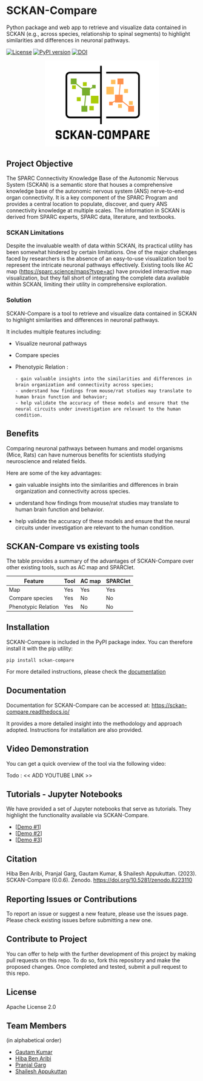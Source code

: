 # SCKAN-Compare

Python package and web app to retrieve and visualize data contained in SCKAN (e.g., across species, relationship to spinal segments) to highlight similarities and differences in neuronal pathways.

[![License](https://img.shields.io/badge/License-Apache_2.0-blue.svg)](https://opensource.org/licenses/Apache-2.0)
[![PyPI version](https://badge.fury.io/py/sckan-compare.svg)](https://badge.fury.io/py/sckan-compare)
[![DOI](https://zenodo.org/badge/DOI/10.5281/zenodo.8223110.svg)](https://doi.org/10.5281/zenodo.8223110)

<p align="center">
  <img src="resources/logo.png" width="300" alt="SCKAN-Compare">
</p>

## Project Objective

The SPARC Connectivity Knowledge Base of the Autonomic Nervous System (SCKAN) is a semantic store that houses a comprehensive knowledge base of the autonomic nervous system (ANS) nerve-to-end organ connectivity. It is a key component of the SPARC Program and provides a central location to populate, discover, and query ANS connectivity knowledge at multiple scales. The information in SCKAN is derived from SPARC experts, SPARC data, literature, and textbooks.

### SCKAN Limitations
  
Despite the invaluable wealth of data within SCKAN, its practical utility has been somewhat hindered by certain limitations. One of the major challenges faced by researchers is the absence of an easy-to-use visualization tool to represent the intricate neuronal pathways effectively. Existing tools like AC map (https://sparc.science/maps?type=ac) have provided interactive map visualization, but they fall short of integrating the complete data available within SCKAN, limiting their utility in comprehensive exploration.

### Solution

SCKAN-Compare is a tool to retrieve and visualize data contained in SCKAN to highlight similarities and differences in neuronal pathways.

It includes multiple features including:

  - Visualize neuronal pathways
    
  - Compare species
    
  - Phenotypic Relation :
    
        - gain valuable insights into the similarities and differences in brain organization and connectivity across species;
        - understand how findings from mouse/rat studies may translate to human brain function and behavior;
        - help validate the accuracy of these models and ensure that the neural circuits under investigation are relevant to the human condition.
    
## Benefits

Comparing neuronal pathways between humans and model organisms (Mice, Rats) can have numerous benefits for scientists studying neuroscience and related fields.

Here are some of the key advantages:

- gain valuable insights into the similarities and differences in brain organization and connectivity across species.
  
- understand how findings from mouse/rat studies may translate to human brain function and behavior.
  
- help validate the accuracy of these models and ensure that the neural circuits under investigation are relevant to the human condition.


## SCKAN-Compare vs existing tools

The table provides a summary of the advantages of SCKAN-Compare over other existing tools, such as AC map and SPARClet.


| Feature             | Tool            | AC map | SPARClet |
|---------------------|-----------------|--------|----------|
| Map                 | Yes             | Yes    | Yes      |
| Compare species     | Yes             | No     | No       |
| Phenotypic Relation | Yes             | No     | No       |



## Installation

SCKAN-Compare is included in the PyPI package index. You can therefore install it with the pip utility:

```
pip install sckan-compare
```

For more detailed instructions, please check the [documentation](https://sckan-compare.readthedocs.io/en/latest/installation.html)


## Documentation
 
Documentation for SCKAN-Compare can be accessed at:
https://sckan-compare.readthedocs.io/

It provides a more detailed insight into the methodology and approach adopted. Instructions for installation are also provided.


## Video Demonstration

You can get a quick overview of the tool via the following video:

 Todo : << ADD YOUTUBE LINK >>


## Tutorials - Jupyter Notebooks

We have provided a set of Jupyter notebooks that serve as tutorials.
They highlight the functionality available via SCKAN-Compare.

- [[Demo #1](tutorials/demo1.ipynb)]
- [[Demo #2](tutorials/demo1.ipynb)]
- [[Demo #3](tutorials/demo1.ipynb)]

## Citation

Hiba Ben Aribi, Pranjal Garg, Gautam Kumar, & Shailesh Appukuttan. (2023). SCKAN-Compare (0.0.6). Zenodo. https://doi.org/10.5281/zenodo.8223110

## Reporting Issues or Contributions
To report an issue or suggest a new feature, please use the issues page. Please check existing issues before submitting a new one.

## Contribute to Project

You can offer to help with the further development of this project by making pull requests on this repo. To do so, fork this repository and make the proposed changes. Once completed and tested, submit a pull request to this repo. 


## License
Apache License 2.0


## Team Members
(in alphabetical order)
- [Gautam Kumar](https://github.com/gogu07)
- [Hiba Ben Aribi](https://github.com/HibaBenAribi)
- [Pranjal Garg](https://github.com/Neurogarg/)
- [Shailesh Appukuttan](https://github.com/appukuttan-shailesh/)
